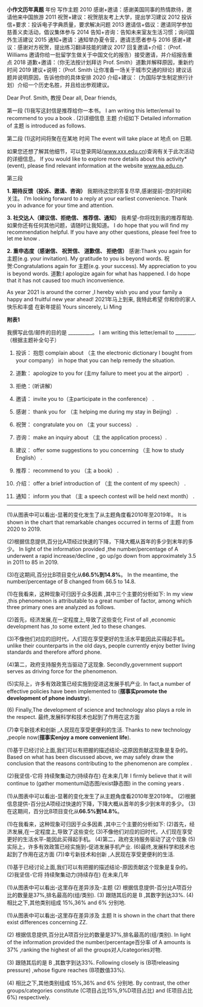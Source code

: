 



**小作文历年真题**
年份 写作主题
2010 感谢+邀请：感谢美国同事的热情款待，邀请他来中国旅游
2011 祝贺+建议：祝贺朋友考上大学，提出学习建议
2012 投诉信+要求：投诉电子字典质量，要求解决问题
2013 邀请信+倡议：邀请同学参加慈善义卖活动，倡议集体参与
2014 告知+咨询：告知未来室友生活习惯；询问国外生活建议
2015 通知+邀请：通知举办夏令营，邀请志愿者参与
2016 感谢+建议：感谢对方祝贺，提出练习翻译技能的建议
2017 回复邀请+介绍：（Prof. Williams 邀请你给一批留学生做关于中国文化的报告）接受邀请，并介绍报告重点
2018 道歉+邀请：（你无法按计划拜访 Prof. Smith）道歉并解释原因，重新约时间
2019 建议+说明：（Prof. Smith 让你准备一场关于城市交通的辩论) 建议话题并说明原因，告诉他你的具体安排
2020 介绍+建议： (为国际学生制定旅行计划）介绍一个历史名胜，并且给出参观建议。

 

Dear Prof. Smith,  教授
Dear all,
Dear friends,

第一段
(1)我写这封信是推荐给你一本书。 
I am writing this letter/email to  recommend to you a book  .
(2)详细信息 主题 介绍如下 
Detailed information of 主题 is introduced as follows.



第二段
(1)这时间将聚在在某地 时间
The event will take place at 地点 on 日期. 

如果您还想了解其他细节，可以登录网站(www.xxx.edu.cn)查询有关于此次活动的详细信息。
If you would like to explore more details about this activity*(event), please find
relevant information at the website www.aa.edu.cn.




第三段

**1. 期待反馈（投诉、邀请、咨询）**
我期待这您的答复尽早,感谢提前-您的时间和关注。
I’m looking forward to a reply at your earliest convenience. Thank you in advance for your time and attention.


**3. 社交达人（建议信、拒绝信、 推荐信、通知）**
我希望-你将找到我的推荐帮助.如果你还有任何其他问题，请随时让我知道。
I do hope that you will find my recommendation helpful.
 If you have any other questions, please feel free to let me know .


**2. 重申态度（感谢信、 祝贺信、 道歉信、 拒绝信）**
感谢:Thank you again for 主题(e.g. your invitation). My gratitude to you is beyond words.
祝贺:Congratulations again for 主题(e.g. your success). My appreciation to you is beyond words.
道歉:I apologize again for what has happened. I do hope that it has not caused too much inconvenience.


As year 2021 is around the corner ,I hereby wish you and your family a happy and fruitful new year ahead!
2021年马上到来, 我特此希望 你和你的家人 快乐和丰盛 在新年提前
                                                Yours sincerely,
                                                  Li Ming







**附表1**

我撰写此信/邮件的目的是 __________。
I am writing this letter/email to ________.（根据主题补全句子）

1) 投诉： 抱怨
complain about （主 the electronic dictionary I bought from your company）
 in hope that you can help remedy the situation.

2) 道歉： apologize to you for (主my failure to meet you at the airport） .

3) 拒绝：（听讲解）

4) 邀请： invite you to（主participate in the conference） .


5) 感谢： thank you for  （主 helping me during my stay in Beijing） .

6) 祝贺： congratulate you on （主 your success） .


7) 咨询： make an inquiry about （主 the application process）.

8) 建议： offer some suggestions to you concerning （主 how to study English） .

9) 推荐： recommend to you  （主 a book） .

10) 介绍： offer a brief introduction of （主 the content of my speech） .

11) 通知： inform you that （主 a speech contest will be held next month） .









-------------------------------------------------------------------------------------------------------------




(1)从图表中可以看出-显著的变化发生了从主题角度看2010年至2019年。
It is shown in the chart that remarkable changes occurred in terms of 主题 from 2020 to 2019.

(2)根据信息提供,百分比A项经过快速的下降，下降大概从首年的多少到末年的多少。
In light of the information provided ,the number/percentage of A underwent a rapid increase/decline ,
go up/go down from approximately 3.5 in 2011 to 85 in 2019.

(3)在这期间,百分比B项目变化从**66.5%**到**14.8%**。
In the meantime, the number/percentage of B changed from 66.5 to 14.8.







(1)在我看来，这种现象可归因于众多因素 ,其中三个主要的分析如下:
In my view ,this phenomenon is attributable to  a great number of factor,
among which three primary ones are  analyzed as follows.

(2)首先，经济发展,在一定程度上,导致了这些变化 
First of all ,economic development has ,to some extent ,led to these changes.

(3)不像他们对应的旧时代，人们现在享受更好的生活水平能因此买得起手机。
unlike their counterparts in the old days, people currently enjoy better living standards and therefore  afford phone.


(4)第二，政府支持服务充当驱动了这现象.
Secondly,government support serves as  driving force for the phenomenon.


(5)实际上，许多有效政策已经实施到促进这发展手机产业.
In fact,a number of effective policies have been implemented to (**摆事实promote the development of phone industry**).

  
(6) Finally,The development of science and technology also plays a role in the respect.
最终,发展科学和技术也起到了作用在这方面



(7)幸亏新技术和创新 ,人民现在享受更便利的生活.
Thanks to new technology   ,people now(**摆事实enjoy a more convenient life**).




(1)基于已经讨论上面,我们可以有把握的描述结论-这原因贡献这现象是复杂的。
Based on what has been discussed above, 
we may safely draw the conclusion  that the reasons contributing to  the phenomenon are complex .


 
(2)我坚信-它将 持续聚集动力(持续存在) 在未来几年
I firmly believe  that it will continue to (gather momentum动态图/exist静态图) in the coming years . 






(1)从图表中可以看出-显著的变化发生了从主题角度看2010年至2019年。
(2)根据信息提供-百分比A项经过快速的下降，下降大概从首年的多少到末年的多少。
(3)在这期间，百分比B项目变化从**66.5%**到**14.8%**。

(1)在我看来，这种现象可归因于众多因素 ,其中三个主要的分析如下:
(2)首先，经济发展,在一定程度上,导致了这些变化 
(3)不像他们对应的旧时代，人们现在享受更好的生活水平-能因此买得起手机。
(4)第二，政府支持服务驱动了这个现象
(5)实际上，许多有效政策已经实施到-促进发展手机产业.
(6)最终,发展科学和技术也起到了作用在这方面
(7))幸亏新技术和创新 ,人民现在享受更便利的生活.

(1)基于已经讨论上面,我们可以有把握的描述结论-原因贡献这个现象是复杂的。
(2)我坚信-它将 持续聚集动力(持续存在) 在未来几年

(1)从图表中可以看出-这里存在差异涉及-主题
(2) 根据信息提供-百分比A项百分比的数量是37%,排名最高的(组/类别).
(3) 跟随其后的是 B ,其数字到达33%. 
(4) 相比之下,其他类别组成 15%,36% and 6% 分别地.

(1)从图表中可以看出-这里存在差异涉及 主题
It is shown in the chart that there exist differences concerning  ZZ.

(2) 根据信息提供,百分比A项百分比的数量是37%,排名最高的(组/类别).
In light of the information provided the number/percentage百分率  of A amounts is 37%
,ranking the highest of all the groups对人/categories对物.
 
(3) 跟随其后的是 B ,其数字到达33%.
Following closely is (B项releasing pressure) ,whose figure reaches (B项数值33%).
 
(4) 相比之下,其他类别组成 15%,36% and 6% 分别地.
By contrast, the other groups/categories constitute (C项目占比15%,9%D项目占比) and (E项目占比6%) respectively.
















